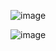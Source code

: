 ![image](https://github.com/FarasRM/2B_Faras_050_PROYEK4P2/assets/123919189/ec122e96-7a92-478b-8081-f61407e6b74c)

![image](https://github.com/FarasRM/2B_Faras_050_PROYEK4P2/assets/123919189/8bdd23b0-79b6-4754-895b-509731249a9a)


